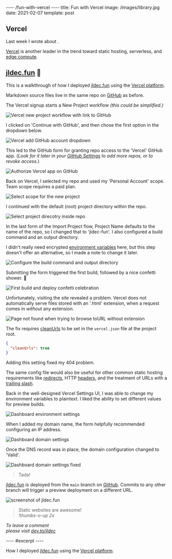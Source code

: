 ---- /fun-with-vercel ----
title: Fun with Vercel
image: /images/library.jpg
date: 2021-02-07
template: post

## Vercel

Last week I wrote about [](first-steps-using-cloudflare-pages).

[Vercel](https://vercel.com/home) is another leader in the trend toward static hosting, serverless, and [edge compute](/why-serverless-at-the-edge).

## [jldec.fun](https://jldec.fun/fun-with-vercel) 🤪

This is a walkthrough of how I deployed [jldec.fun](https://jldec.fun/) using the [Vercel platform](https://vercel.com/docs).

Markdown source files live in the same repo on [GitHub](https://github.com/jldec/cloudflare-pages-test) as before.

The Vercel signup starts a New Project workflow _(this could be simplified.)_

![Vercel new project workflow with link to GitHub](/images/vercel-new-project.png)

I clicked on 'Continue with GitHub', and then chose the first option in the dropdown below.

![Vercel add GitHub account dropdown](/images/vercel-add-github-account.png)

This led to the GitHub form for granting repo access to the 'Vercel' GitHub app. (_Look for it later in your [GitHub Settings](https://github.com/settings/installations) to add more repos, or to revoke access._)

![Authorize Vercel app on GitHub](/images/vercel-github-app.png)

Back on Vercel, I selected my repo and used my 'Personal Account' scope. Team scope requires a paid plan.

![Select scope for the new project](/images/vercel-select-project-scope.png)

I continued with the default (root) project directory within the repo.

![Select project direcotry inside repo](/images/vercel-select-directory.png)

In the last form of the Import Project flow, Project Name defaults to the name of the repo, so I changed that to 'jldec-fun'. I also configured a build command and an output directory.

I didn't really need encrypted [environment variables](https://vercel.com/docs/environment-variables) here, but this step doesn't offer an alternative, so I made a note to change it later.

![Configure the build command and output directory](/images/vercel-configure-build-jldec-fun.png)

Submitting the form triggered the first build, followed by a nice confetti shower. 🎉

![First build and deploy confetti celebration](/images/vercel-confetti-jldec-fun.png)

Unfortunately, visiting the site revealed a problem. Vercel does not automatically serve files stored with an '.html' extension, when a request comes in _without_ any extension.

![Page not found when trying to browse toURL without extension](/images/vercel-without-clean-url-setting.png)

The fix requires [cleanUrls](https://vercel.com/docs/configuration#project/clean-urls) to be set in the `vercel.json` file at the project root.

```json
{
  "cleanUrls": true
}
```

Adding this setting fixed my 404 problem.

The same config file would also be useful for other common static hosting requirements like [redirects](https://vercel.com/docs/configuration#project/redirects), HTTP [headers](https://vercel.com/docs/configuration#project/headers), and the treatment of URLs with a [trailing slash](https://vercel.com/docs/configuration#project/trailing-slash).

Back in the well-designed Vercel Settings UI, I was able to change my environment variables to plaintext. I liked the ability to set different values for preview builds.

![Dashboard environment settings](/images/vercel-environment-settings.png)

When I added my domain name, the form helpfully recommended configuring an IP address.

![Dashboard domain settings](/images/vercel-domain-setting.png)

Once the DNS record was in place, the domain configuration changed to 'Valid'.

![Dashboard domain settings fixed](/images/vercel-domain-setting-fixed.png)

> Tada!

[jldec.fun](https://jldec.fun/fun-with-vercel) is deployed from the `main` branch on [GitHub](https://github.com/jldec/cloudflare-pages-test). Commits to any other branch will trigger a preview deployment on a different URL.

![screenshot of jldec.fun](/images/vercel-post.png)

> Static websites are awesome!  
> _!thumbs-o-up 2x_

_To leave a comment  
please visit [dev.to/jldec](https://dev.to/jldec/fun-with-vercel-3b6e)_

---- #excerpt ----

How I deployed [jldec.fun](https://jldec.fun/) using the [Vercel platform](https://vercel.com/docs).

